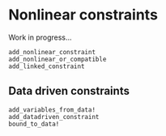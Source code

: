 # Nonlinear constraints

Work in progress...

```@docs
add_nonlinear_constraint
add_nonlinear_or_compatible
add_linked_constraint
```

## Data driven constraints

```@docs
add_variables_from_data!
add_datadriven_constraint
bound_to_data!
```